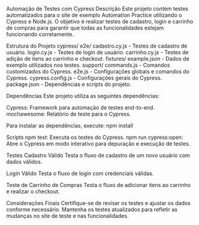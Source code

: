 Automação de Testes com Cypress
Descrição
Este projeto contém testes automatizados para o site de exemplo Automation Practice utilizando o Cypress e Node.js. O objetivo é realizar testes de cadastro, login e carrinho de compras para garantir que todas as funcionalidades estejam funcionando corretamente.

Estrutura do Projeto
cypress/
e2e/
cadastro.cy.js - Testes de cadastro de usuário.
login.cy.js - Testes de login de usuário.
carrinho.cy.js - Testes de adição de itens ao carrinho e checkout.
fixtures/
example.json - Dados de exemplo utilizados nos testes.
support/
commands.js - Comandos customizados do Cypress.
e2e.js - Configurações globais e comandos do Cypress.
cypress.config.js - Configurações gerais do Cypress.
package.json - Dependências e scripts do projeto.

Dependências
Este projeto utiliza as seguintes dependências:

Cypress: Framework para automação de testes end-to-end.
mochawesome: Relatório de teste para o Cypress.

Para instalar as dependências, execute:
npm install

Scripts
npm test: Executa os testes do Cypress.
npm run cypress:open: Abre o Cypress em modo interativo para depuração e execução de testes.

Testes
Cadastro Válido
Testa o fluxo de cadastro de um novo usuário com dados válidos.

Login Válido
Testa o fluxo de login com credenciais válidas.

Teste de Carrinho de Compras
Testa o fluxo de adicionar itens ao carrinho e realizar o checkout.

Considerações Finais
Certifique-se de revisar os testes e ajustar os dados conforme necessário. Mantenha os testes atualizados para refletir as mudanças no site de teste e nas funcionalidades.